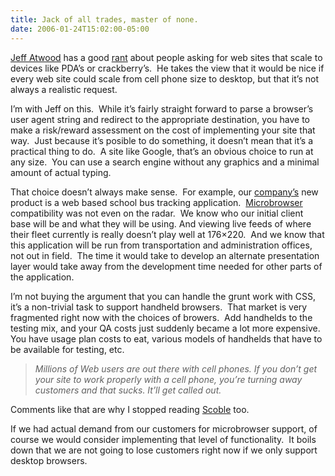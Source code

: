 ```yaml
---
title: Jack of all trades, master of none.
date: 2006-01-24T15:02:00-05:00
---
```

[Jeff Atwood](http://www.codinghorror.com/blog/) has a good [rant](http://www.codinghorror.com/mtype/mt-tb-renamed.cgi/496) about people asking for web sites that scale to devices like PDA’s or crackberry’s.  He takes the view that it would be nice if every web site could scale from cell phone size to desktop, but that it’s not always a realistic request.  

I’m with Jeff on this.  While it’s fairly straight forward to parse a browser’s user agent string and redirect to the appropriate destination, you have to make a risk/reward assessment on the cost of implementing your site that way.  Just because it’s posible to do something, it doesn’t mean that it’s a practical thing to do.  A site like Google, that’s an obvious choice to run at any size.  You can use a search engine without any graphics and a minimal amount of actual typing.

That choice doesn’t always make sense.  For example, our [company’s](http://www.versatrans.com/) new product is a web based school bus tracking application.  [Microbrowser](http://en.wikipedia.org/wiki/Microbrowser) compatibility was not even on the radar.  We know who our initial client base will be and what they will be using. And viewing live feeds of where their fleet currently is really doesn’t play well at 176&#215;220.  And we know that this application will be run from transportation and administration offices, not out in field.  The time it would take to develop an alternate presentation layer would take away from the development time needed for other parts of the application.  

I’m not buying the argument that you can handle the grunt work with CSS, it’s a non-trivial task to support handheld browsers.  That market is very fragmented right now with the choices of browers.  Add handhelds to the testing mix, and your QA costs just suddenly became a lot more expensive.  You have usage plan costs to eat, various models of handhelds that have to be available for testing, etc.

<blockquote dir="ltr">
  <p>
    <em>Millions of Web users are out there with cell phones. If you don’t get your site to work properly with a cell phone, you’re turning away customers and that sucks. It’ll get called out.</em>
  </p>
</blockquote>

Comments like that are why I stopped reading [Scoble](http://scobleizer.wordpress.com/2006/01/01/one-wish-for-2006/) too.

If we had actual demand from our customers for microbrowser support, of course we would consider implementing that level of functionality.  It boils down that we are not going to lose customers right now if we only support desktop browsers.
